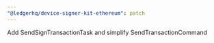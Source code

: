 ```yaml
---
"@ledgerhq/device-signer-kit-ethereum": patch
---
```


Add SendSignTransactionTask and simplify SendTransactionCommand
